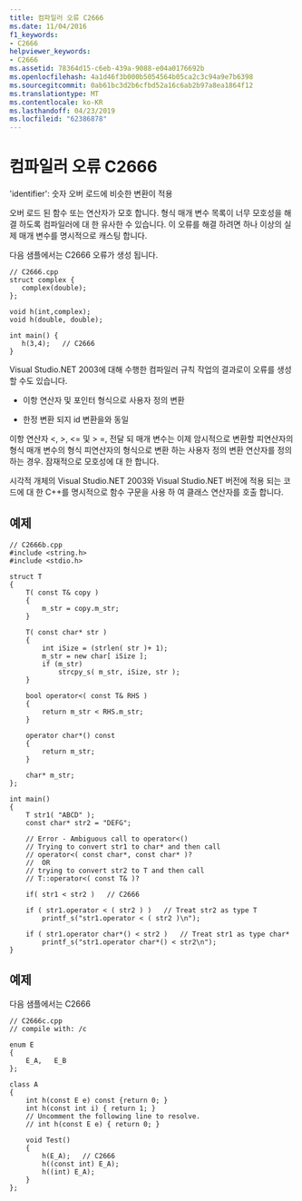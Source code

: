 ```yaml
---
title: 컴파일러 오류 C2666
ms.date: 11/04/2016
f1_keywords:
- C2666
helpviewer_keywords:
- C2666
ms.assetid: 78364d15-c6eb-439a-9088-e04a0176692b
ms.openlocfilehash: 4a1d46f3b000b5054564b05ca2c3c94a9e7b6398
ms.sourcegitcommit: 0ab61bc3d2b6cfbd52a16c6ab2b97a8ea1864f12
ms.translationtype: MT
ms.contentlocale: ko-KR
ms.lasthandoff: 04/23/2019
ms.locfileid: "62386878"
---
```

# <a name="compiler-error-c2666"></a>컴파일러 오류 C2666

'identifier': 숫자 오버 로드에 비슷한 변환이 적용

오버 로드 된 함수 또는 연산자가 모호 합니다.   형식 매개 변수 목록이 너무 모호성을 해결 하도록 컴파일러에 대 한 유사한 수 있습니다.  이 오류를 해결 하려면 하나 이상의 실제 매개 변수를 명시적으로 캐스팅 합니다.

다음 샘플에서는 C2666 오류가 생성 됩니다.

```
// C2666.cpp
struct complex {
   complex(double);
};

void h(int,complex);
void h(double, double);

int main() {
   h(3,4);   // C2666
}
```

Visual Studio.NET 2003에 대해 수행한 컴파일러 규칙 작업의 결과로이 오류를 생성할 수도 있습니다.

- 이항 연산자 및 포인터 형식으로 사용자 정의 변환

- 한정 변환 되지 id 변환을와 동일

이항 연산자 \<, >, \<= 및 > =, 전달 되 매개 변수는 이제 암시적으로 변환할 피연산자의 형식 매개 변수의 형식 피연산자의 형식으로 변환 하는 사용자 정의 변환 연산자를 정의 하는 경우. 잠재적으로 모호성에 대 한 합니다.

시각적 개체의 Visual Studio.NET 2003와 Visual Studio.NET 버전에 적용 되는 코드에 대 한 C++를 명시적으로 함수 구문을 사용 하 여 클래스 연산자를 호출 합니다.

## <a name="example"></a>예제

```
// C2666b.cpp
#include <string.h>
#include <stdio.h>

struct T
{
    T( const T& copy )
    {
        m_str = copy.m_str;
    }

    T( const char* str )
    {
        int iSize = (strlen( str )+ 1);
        m_str = new char[ iSize ];
        if (m_str)
            strcpy_s( m_str, iSize, str );
    }

    bool operator<( const T& RHS )
    {
        return m_str < RHS.m_str;
    }

    operator char*() const
    {
        return m_str;
    }

    char* m_str;
};

int main()
{
    T str1( "ABCD" );
    const char* str2 = "DEFG";

    // Error - Ambiguous call to operator<()
    // Trying to convert str1 to char* and then call
    // operator<( const char*, const char* )?
    //  OR
    // trying to convert str2 to T and then call
    // T::operator<( const T& )?

    if( str1 < str2 )   // C2666

    if ( str1.operator < ( str2 ) )   // Treat str2 as type T
        printf_s("str1.operator < ( str2 )\n");

    if ( str1.operator char*() < str2 )   // Treat str1 as type char*
        printf_s("str1.operator char*() < str2\n");
}
```

## <a name="example"></a>예제

다음 샘플에서는 C2666

```
// C2666c.cpp
// compile with: /c

enum E
{
    E_A,   E_B
};

class A
{
    int h(const E e) const {return 0; }
    int h(const int i) { return 1; }
    // Uncomment the following line to resolve.
    // int h(const E e) { return 0; }

    void Test()
    {
        h(E_A);   // C2666
        h((const int) E_A);
        h((int) E_A);
    }
};
```